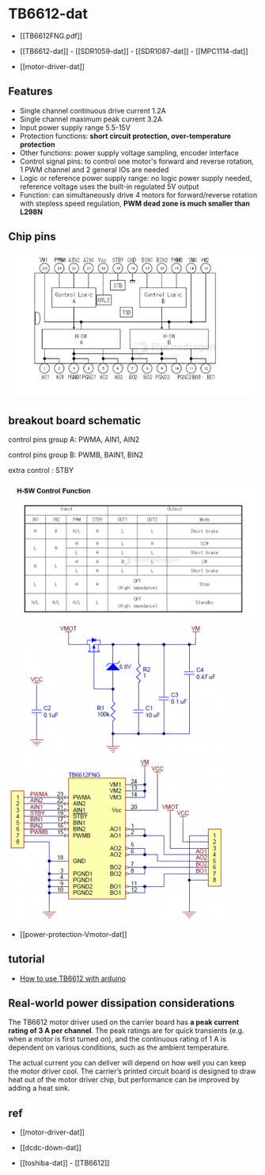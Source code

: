 
# TB6612-dat

- [[TB6612FNG.pdf]]

- [[TB6612-dat]] - [[SDR1059-dat]] - [[SDR1087-dat]] - [[MPC1114-dat]]

- [[motor-driver-dat]]


## Features 

- Single channel continuous drive current 1.2A
- Single channel maximum peak current 3.2A
- Input power supply range 5.5-15V
- Protection functions: **short circuit protection, over-temperature protection**
- Other functions: power supply voltage sampling, encoder interface
- Control signal pins: to control one motor's forward and reverse rotation, 1 PWM channel and 2 general IOs are needed
- Logic or reference power supply range: no logic power supply needed, reference voltage uses the built-in regulated 5V output
- Function: can simultaneously drive 4 motors for forward/reverse rotation with stepless speed regulation, **PWM dead zone is much smaller than L298N**


## Chip pins 

![](2025-06-01-17-41-39.png)

## breakout board schematic 

control pins group A: PWMA, AIN1, AIN2

control pins group B: PWMB, BAIN1, BIN2

extra control : STBY

![](2025-06-15-13-27-08.png)

![](2025-06-01-17-46-15.png)

- [[power-protection-Vmotor-dat]]




## tutorial 

- [How to use TB6612 with arduino](http://www.embeddedrelated.com/showarticle/498.php)



## Real-world power dissipation considerations

The TB6612 motor driver used on the carrier board has **a peak current rating of 3 A per channel**. The peak ratings are for quick transients (e.g. when a motor is first turned on), and the continuous rating of 1 A is dependent on various conditions, such as the ambient temperature.

The actual current you can deliver will depend on how well you can keep the motor driver cool. The carrier’s printed circuit board is designed to draw heat out of the motor driver chip, but performance can be improved by adding a heat sink.





## ref 

- [[motor-driver-dat]]

- [[dcdc-down-dat]]

- [[toshiba-dat]] - [[TB6612]]

